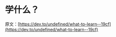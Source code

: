 # 学什么？

原文：[https://dev.to/undefined/what-to-learn--19cf](https://dev.to/undefined/what-to-learn--19cf)
